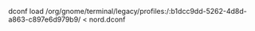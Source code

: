 dconf load /org/gnome/terminal/legacy/profiles:/:b1dcc9dd-5262-4d8d-a863-c897e6d979b9/ < nord.dconf

